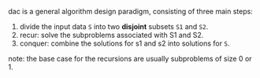 dac is a general algorithm design paradigm, consisting of three main steps: 
1. divide the input data `S` into two **disjoint** subsets `S1` and `S2`.
2. recur: solve the subproblems associated with S1 and S2. 
3. conquer: combine the solutions for s1 and s2 into solutions for `S`. 

note: the base case for the recursions are usually subproblems of size 0 or 1.